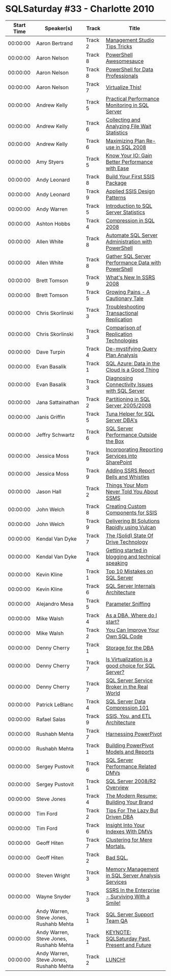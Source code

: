 # SQLSaturday #33 - Charlotte 2010
Start Time|Speaker(s)|Track|Title
---|---|---|---
00:00:00|Aaron Bertrand|Track 2|[Management Studio Tips  Tricks](28372.md)
00:00:00|Aaron Nelson|Track 8|[PowerShell Awesomesauce](28386.md)
00:00:00|Aaron Nelson|Track 8|[PowerShell for Data Professionals](28400.md)
00:00:00|Aaron Nelson|Track 7|[Virtualize This!](28401.md)
00:00:00|Andrew Kelly|Track 5|[Practical Performance Monitoring in SQL Server](28561.md)
00:00:00|Andrew Kelly|Track 6|[Collecting and Analyzing File  Wait Statistics](28562.md)
00:00:00|Andrew Kelly|Track 6|[Maximizing Plan Re-use in SQL 2008](28563.md)
00:00:00|Amy Styers|Track 5|[Know Your IO:  Gain Better Performance with Ease](28643.md)
00:00:00|Andy Leonard|Track 8|[Build Your First SSIS Package](28654.md)
00:00:00|Andy Leonard|Track 9|[Applied SSIS Design Patterns](28657.md)
00:00:00|Andy Warren|Track 5|[Introduction to SQL Server Statistics](28726.md)
00:00:00|Ashton Hobbs|Track 4|[Compression in SQL 2008 ](28881.md)
00:00:00|Allen White|Track 8|[Automate SQL Server Administration with PowerShell](28896.md)
00:00:00|Allen White|Track 8|[Gather SQL Server Performance Data with PowerShell](28898.md)
00:00:00|Brett Tomson|Track 9|[What's New In SSRS 2008](29252.md)
00:00:00|Brett Tomson|Track 5|[Growing Pains - A Cautionary Tale](29253.md)
00:00:00|Chris Skorlinski|Track 3|[Troubleshooting Transactional Replication](29503.md)
00:00:00|Chris Skorlinski|Track 3|[Comparison of Replication Technologies](29504.md)
00:00:00|Dave Turpin|Track 4|[De-mystifying Query Plan Analysis](29707.md)
00:00:00|Evan Basalik|Track 1|[SQL Azure: Data in the Cloud is a Good Thing](30095.md)
00:00:00|Evan Basalik|Track 3|[Diagnosing Connectivity Issues with SQL Server](30096.md)
00:00:00|Jana Sattainathan|Track 2|[Partitioning in SQL Server 2005/2008](30419.md)
00:00:00|Janis Griffin|Track 5|[Tuna Helper for SQL Server DBA's](30432.md)
00:00:00|Jeffry Schwartz|Track 6|[SQL Server Performance Outside the Box](30674.md)
00:00:00|Jessica Moss|Track 9|[Incorporating Reporting Services into SharePoint](30802.md)
00:00:00|Jessica Moss|Track 9|[Adding SSRS Report Bells and Whistles](30803.md)
00:00:00|Jason Hall|Track 2|[Things Your Mom Never Told You About SSMS](30826.md)
00:00:00|John Welch|Track 8|[Creating Custom Components for SSIS](30923.md)
00:00:00|John Welch|Track 9|[Delivering BI Solutions Rapidly using Vulcan](30926.md)
00:00:00|Kendal Van Dyke|Track 7|[The (Solid) State Of Drive Technology](31262.md)
00:00:00|Kendal Van Dyke|Track 4|[Getting started in blogging and technical speaking](31263.md)
00:00:00|Kevin Kline|Track 1|[Top 10 Mistakes on SQL Server](31304.md)
00:00:00|Kevin Kline|Track 6|[SQL Server Internals  Architecture](31305.md)
00:00:00|Alejandro Mesa|Track 5|[Parameter Sniffing](31704.md)
00:00:00|Mike Walsh|Track 4|[As a DBA, Where do I start?](31883.md)
00:00:00|Mike Walsh|Track 2|[You Can Improve Your Own SQL Code](31884.md)
00:00:00|Denny Cherry|Track 1|[Storage for the DBA](31979.md)
00:00:00|Denny Cherry|Track 7|[Is Virtualization is a good choice for SQL Server?](31980.md)
00:00:00|Denny Cherry|Track 7|[SQL Server Service Broker in the Real World](31981.md)
00:00:00|Patrick LeBlanc|Track 4|[SQL Server Data Compression  101](32276.md)
00:00:00|Rafael Salas|Track 9|[SSIS, You, and ETL Architecture](32360.md)
00:00:00|Rushabh Mehta|Track 7|[Harnessing PowerPivot](32533.md)
00:00:00|Rushabh Mehta|Track 1|[Building PowerPivot Models and Reports](32534.md)
00:00:00|Sergey Pustovit|Track 6|[SQL Server Performance Related DMVs](32884.md)
00:00:00|Sergey Pustovit|Track 1|[SQL Server 2008/R2 Overview](32888.md)
00:00:00|Steve Jones|Track 4|[The Modern Resume: Building Your Brand](32933.md)
00:00:00|Tim Ford|Track 2|[Tips For The Lazy But Driven DBA](33021.md)
00:00:00|Tim Ford|Track 6|[Insight Into Your Indexes With DMVs](33022.md)
00:00:00|Geoff Hiten|Track 7|[Clustering for Mere Mortals.](33032.md)
00:00:00|Geoff Hiten|Track 2|[Bad SQL.](33033.md)
00:00:00|Steven Wright|Track 3|[Memory Management in SQL Server Analysis Services](33307.md)
00:00:00|Wayne Snyder|Track 3|[SSRS In the Enterprise - Surviving With a Smile!](34513.md)
00:00:00|Andy Warren, Steve Jones, Rushahb Mehta|Track 1|[SQL Server Support Team QA](34645.md)
00:00:00|Andy Warren, Steve Jones, Rushahb Mehta|Track 1|[KEYNOTE: SQLSaturday Past, Present and Future](34646.md)
00:00:00|Andy Warren, Steve Jones, Rushahb Mehta|Track 2|[LUNCH!](34647.md)
